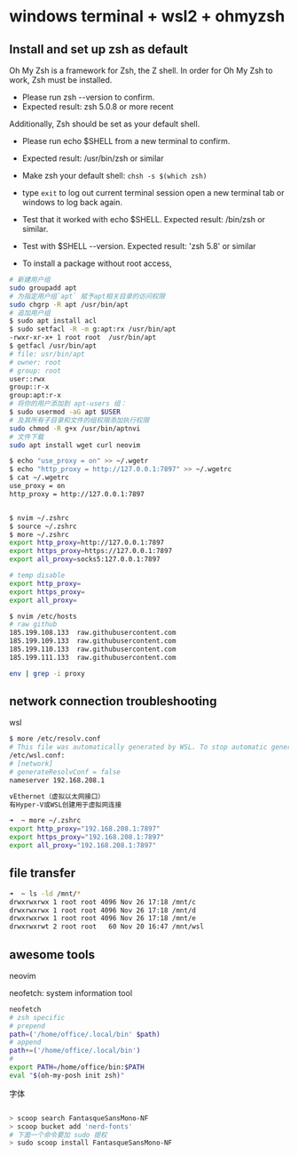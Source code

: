 # windows terminal + wsl2 + ohmyzsh


## Install and set up zsh as default
Oh My Zsh is a framework for Zsh, the Z shell.
In order for Oh My Zsh to work, Zsh must be installed.
- Please run zsh --version to confirm.
- Expected result: zsh 5.0.8 or more recent

Additionally, Zsh should be set as your default shell.

- Please run echo $SHELL from a new terminal to confirm.
- Expected result: /usr/bin/zsh or similar

- Make zsh your default shell: `chsh -s $(which zsh)`

- type `exit` to log out current terminal session
open a new terminal tab or windows to log back again.

- Test that it worked with echo $SHELL. Expected result: /bin/zsh or similar.
- Test with $SHELL --version. Expected result: 'zsh 5.8' or similar
- To install a package without root access, 

```sh
# 新建用户组
sudo groupadd apt
# 为指定用户组`apt` 赋予apt相关目录的访问权限
sudo chgrp -R apt /usr/bin/apt
# 追加用户组
$ sudo apt install acl
$ sudo setfacl -R -m g:apt:rx /usr/bin/apt
-rwxr-xr-x+ 1 root root  /usr/bin/apt
$ getfacl /usr/bin/apt
# file: usr/bin/apt
# owner: root
# group: root
user::rwx
group::r-x
group:apt:r-x
# 将你的用户添加到 apt-users 组：
$ sudo usermod -aG apt $USER
# 及其所有子目录和文件的组权限添加执行权限
sudo chmod -R g+x /usr/bin/aptnvi 
# 文件下载
sudo apt install wget curl neovim
```

```sh
$ echo "use_proxy = on" >> ~/.wgetr
$ echo "http_proxy = http://127.0.0.1:7897" >> ~/.wgetrc
$ cat ~/.wgetrc
use_proxy = on
http_proxy = http://127.0.0.1:7897


$ nvim ~/.zshrc
$ source ~/.zshrc
$ more ~/.zshrc
export http_proxy=http://127.0.0.1:7897
export https_proxy=https://127.0.0.1:7897
export all_proxy=socks5:127.0.0.1:7897

# temp disable 
export http_proxy=
export https_proxy=
export all_proxy=

$ nvim /etc/hosts
# raw github
185.199.108.133  raw.githubusercontent.com
185.199.109.133  raw.githubusercontent.com
185.199.110.133  raw.githubusercontent.com
185.199.111.133  raw.githubusercontent.com

env | grep -i proxy
```
## network connection troubleshooting


wsl 
```sh
$ more /etc/resolv.conf
# This file was automatically generated by WSL. To stop automatic generation of this file, add the following entry to
/etc/wsl.conf:
# [network]
# generateResolvConf = false
nameserver 192.168.208.1

vEthernet（虚拟以太网接口）
有Hyper-V或WSL创建用于虚拟网连接

➜  ~ more ~/.zshrc
export http_proxy="192.168.208.1:7897"
export https_proxy="192.168.208.1:7897"
export all_proxy="192.168.208.1:7897"
```


## file transfer


```sh
➜  ~ ls -ld /mnt/*
drwxrwxrwx 1 root root 4096 Nov 26 17:18 /mnt/c
drwxrwxrwx 1 root root 4096 Nov 26 17:18 /mnt/d
drwxrwxrwx 1 root root 4096 Nov 26 17:18 /mnt/e
drwxrwxrwt 2 root root   60 Nov 20 16:47 /mnt/wsl
```


## awesome tools

neovim

neofetch: system information tool 


```sh
neofetch
# zsh specific
# prepend 
path=('/home/office/.local/bin' $path)
# append
path+=('/home/office/.local/bin')
# 
export PATH=/home/office/bin:$PATH
eval "$(oh-my-posh init zsh)"
```

字体
```sh

> scoop search FantasqueSansMono-NF
> scoop bucket add 'nerd-fonts'
# 下面一个命令要加 sudo 提权
> sudo scoop install FantasqueSansMono-NF
```